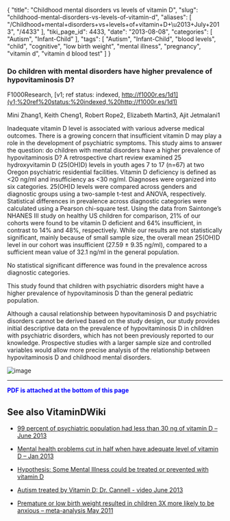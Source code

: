 {
    "title": "Childhood mental disorders vs levels of vitamin D",
    "slug": "childhood-mental-disorders-vs-levels-of-vitamin-d",
    "aliases": [
        "/Childhood+mental+disorders+vs+levels+of+vitamin+D+\u2013+July+2013",
        "/4433"
    ],
    "tiki_page_id": 4433,
    "date": "2013-08-08",
    "categories": [
        "Autism",
        "Infant-Child"
    ],
    "tags": [
        "Autism",
        "Infant-Child",
        "blood levels",
        "child",
        "cognitive",
        "low birth weight",
        "mental illness",
        "pregnancy",
        "vitamin d",
        "vitamin d blood test"
    ]
}


### Do children with mental disorders have higher prevalence of hypovitaminosis D?

F1000Research, [v1; ref status: indexed, http://f1000r.es/1d1](v1;%20ref%20status:%20indexed,%20http://f1000r.es/1d1)

Mini Zhang1, Keith Cheng1, Robert Rope2, Elizabeth Martin3, Ajit Jetmalani1

Inadequate vitamin D level is associated with various adverse medical outcomes. There is a growing concern that insufficient vitamin D may play a role in the development of psychiatric symptoms. This study aims to answer the question: do children with mental disorders have a higher prevalence of hypovitaminosis D? A retrospective chart review examined 25 hydroxyvitamin D (25(OH)D) levels in youth ages 7 to 17 (n=67) at two Oregon psychiatric residential facilities. Vitamin D deficiency is defined as <20 ng/ml and insufficiency as <30 ng/ml. Diagnoses were organized into six categories. 25(OH)D levels were compared across genders and diagnostic groups using a two-sample t-test and ANOVA, respectively. Statistical differences in prevalence across diagnostic categories were calculated using a Pearson chi-square test. Using the data from Saintonge’s NHANES III study on healthy US children for comparison, 21% of our cohorts were found to be vitamin D deficient and 64% insufficient, in contrast to 14% and 48%, respectively. While our results are not statistically significant, mainly because of small sample size, the overall mean 25(OH)D level in our cohort was insufficient (27.59 ± 9.35 ng/ml), compared to a sufficient mean value of 32.1 ng/ml in the general population. 

No statistical significant difference was found in the prevalence across diagnostic categories. 

This study found that children with psychiatric disorders might have a higher prevalence of hypovitaminosis D than the general pediatric population. 

Although a causal relationship between hypovitaminosis D and psychiatric disorders cannot be derived based on the study design, our study provides initial descriptive data on the prevalence of hypovitaminosis D in children with psychiatric disorders, which has not been previously reported to our knowledge. Prospective studies with a larger sample size and controlled variables would allow more precise analysis of the relationship between hypovitaminosis D and childhood mental disorders.

<img src="https://d378j1rmrlek7x.cloudfront.net/attachments/jpeg/mental-f1.jpg" alt="image">

---

 **<span style="color:#00F;">PDF is attached at the bottom of this page</span>** 

## See also VitaminDWiki

* [99 percent of psychiatric population had less than 30 ng of vitamin D – June 2013](/posts/99-percent-of-psychiatric-population-had-less-than-30-ng-of-vitamin-d)

* [Mental health problems cut in half when have adequate level of vitamin D – Jan 2013](/posts/mental-health-problems-cut-in-half-when-have-adequate-level-of-vitamin-d)

* [Hypothesis: Some Mental Illness could be treated or prevented with vitamin D](/posts/hypothesis-some-mental-illness-could-be-treated-or-prevented-with-vitamin-d)

* [Autism treated by Vitamin D: Dr. Cannell - video June 2013](/posts/autism-treated-by-vitamin-d-dr-cannell-video)

* [Premature or low birth weight resulted in children 3X more likely to be anxious – meta-analysis May 2011](/posts/premature-or-low-birth-weight-resulted-in-children-3x-more-likely-to-be-anxious-meta-analysis)